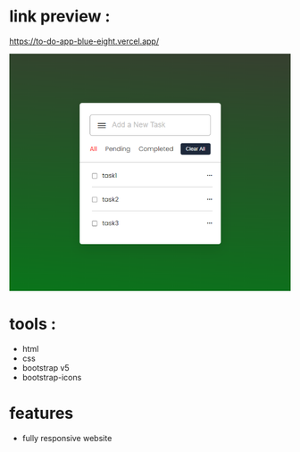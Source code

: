 # link preview :
https://to-do-app-blue-eight.vercel.app/

<img src="image.png"/>

# tools :
- html
- css
- bootstrap v5
- bootstrap-icons


# features
- fully responsive website
